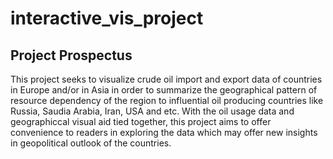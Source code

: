 # interactive_vis_project

## Project Prospectus
This project seeks to visualize crude oil import and export data of countries in Europe and/or in Asia in order to summarize the geographical pattern of resource dependency of the region to influential oil producing countries like Russia, Saudia Arabia, Iran, USA and etc. With the oil usage data and geographiccal visual aid tied together, this project aims to offer convenience to readers in exploring the data which may offer new insights in geopolitical outlook of the countries.